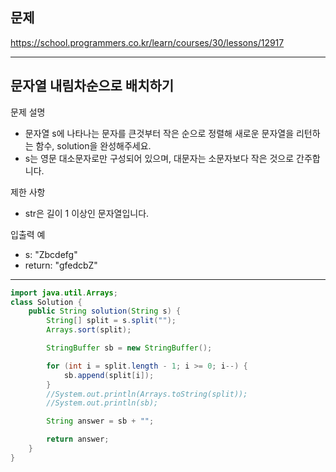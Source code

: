 
## 문제

https://school.programmers.co.kr/learn/courses/30/lessons/12917

---

## 문자열 내림차순으로 배치하기

문제 설명
- 문자열 s에 나타나는 문자를 큰것부터 작은 순으로 정렬해 새로운 문자열을 리턴하는 함수, solution을 완성해주세요.
- s는 영문 대소문자로만 구성되어 있으며, 대문자는 소문자보다 작은 것으로 간주합니다.

제한 사항
- str은 길이 1 이상인 문자열입니다.

입출력 예
- s: "Zbcdefg"
- return: "gfedcbZ"

---

```java
import java.util.Arrays;
class Solution {
    public String solution(String s) {
        String[] split = s.split("");
        Arrays.sort(split);

        StringBuffer sb = new StringBuffer();

        for (int i = split.length - 1; i >= 0; i--) {
            sb.append(split[i]);
        }
        //System.out.println(Arrays.toString(split));
        //System.out.println(sb);

        String answer = sb + "";

        return answer;
    }
}
```